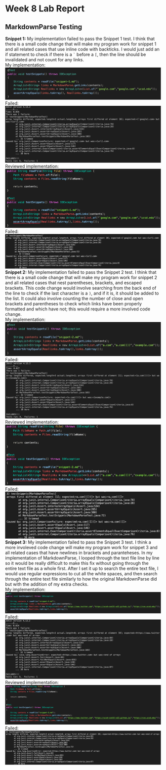 # Week 8 Lab Report
## MarkdownParse Testing
**Snippet 1:** My implementation failed to pass the Snippet 1 test. I think that there is a small code change that will make my program work for snippet 1 and all related cases that use inline code with backticks. I would just add an if statement to check if there is a ``` ` ``` before a  `[`, then the line should be invalidated and not count for any links.  \
My implementation:\
![Image](Lab4-5.png)
Failed:\
![Image](Lab4-6.png)
Reviewed implementation:\
![Image](Lab4-11.png)
Failed:\
![Image](Lab4-12.png)
**Snippet 2:** My implementation failed to pass the Snippet 2 test. I think that there is a small code change that will make my program work for snippet 2 and all related cases that nest parentheses, brackets, and escaped brackets. This code change would involve searching from the back end of the line to check if the last character is a `)`, and if it is, it should be added to the list. It could also involve counting the number of close and open brackets and parentheses to check which links have been properly formatted and which have not; this would require a more involved code change.\
My implementation:\
![Image](Lab4-3.png)
Failed:\
![Image](Lab4-4.png)
Reviewed implementation:\
![Image](Lab4-9.png)
Failed:\
![Image](Lab4-10.png)
**Snippet 3:** My implementation failed to pass the Snippet 3 test. I think a more involeved code change will make my program work for snippet 3 and all related cases that have newlines in brackets and paranteheses. In my implementation of MarkdownParse, I looped through the text file line by line so it would be really difficult to make this fix without going through the entire text file as a whole first. After I set it up to search the entire text file, I would use regular expressions to cut all the white spaces, and then search through the entire text file similarly to how the original MarkdownParse did but with the addition of my extra checks. \
My implementation:\
![Image](Lab4-1.png)
Failed:\
![Image](Lab4-2.png)
Reviewed implementation:\
![Image](Lab4-7.png)
Failed:\
![Image](Lab4-8.png)
